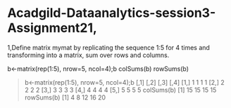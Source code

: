 

# Acadgild-Dataanalytics-session3-Assignment21,


1,Define matrix mymat by replicating the sequence 1:5 for 4 times and transforming into a matrix, sum over rows and columns.


b<-matrix(rep(1:5), nrow=5, ncol=4);b
colSums(b)
rowSums(b)

> b<-matrix(rep(1:5), nrow=5, ncol=4);b
     [,1] [,2] [,3] [,4]
[1,]    1    1    1    1
[2,]    2    2    2    2
[3,]    3    3    3    3
[4,]    4    4    4    4
[5,]    5    5    5    5
> colSums(b)
[1] 15 15 15 15
> rowSums(b)
[1]  4  8 12 16 20
